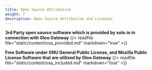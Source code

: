 ```yaml
---
title: Open Source Attribution
weight: 7
description: Open Source Attribution and Licenses
---
```

**3rd Party open source software which is provided by solo.io in connection with Gloo Gateway**
{{< readfile file="static/content/osa_provided.md" markdown="true" >}}

**Free Software under GNU General Public License, and Mozilla Public License Software that are utilized by Gloo Gateway**
{{< readfile file="static/content/osa_included.md" markdown="true" >}}
